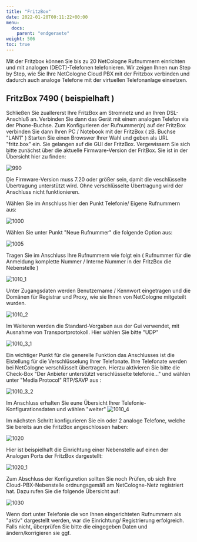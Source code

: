 ```yaml
---
title: "FritzBox"
date: 2022-01-20T00:11:22+00:00
menu:
  docs:
    parent: "endgeraete"
weight: 506
toc: true
---
```


Mit der Fritzbox können Sie bis zu 20 NetCologne Rufnummern einrichten und mit analogen (DECT)-Telefonen telefonieren. Wir zeigen Ihnen nun Step by Step, wie Sie Ihre NetCologne Cloud PBX mit der Fritzbox verbinden und dadurch auch analoge Telefone mit der virtuellen Telefonanlage einsetzen. 

## FritzBox 7490 ( beispielhaft )

Schließen Sie zuallererst Ihre FritzBox am Stromnetz und an Ihren DSL-Anschluß an. Verbinden Sie dann das Gerät mit einem analogen Telefon via der Phone-Buchse. Zum Konfigurieren der Rufnummer(n) auf der FritzBox verbinden Sie dann Ihren PC / Notebook mit der FritzBox ( zB. Buchse "LAN1" )
Starten Sie einen Browswer Ihrer Wahl und geben als URL "fritz.box" ein. Sie gelangen auf die GUI der FritzBox. 
Vergewissern Sie sich bitte zunächst über die aktuelle Firmware-Version der FritBox. Sie ist in der Übersicht hier zu finden:

![990](https://user-images.githubusercontent.com/99875491/178981706-bc0b0d42-3db4-447f-9331-78639f1ccf97.png)

Die Firmware-Version muss 7.20 oder größer sein, damit die veschlüsselte Übertragung unterstützt wird. Ohne verschlüsselte Übertragung wird der Anschluss nicht funktionieren. 

Wählen Sie im Anschluss hier den Punkt Telefonie/ Eigene Rufnummern aus:

![1000](https://user-images.githubusercontent.com/99875491/178975443-51f51fa3-9a63-4517-8e7e-aa5d19abc41f.png)

Wählen Sie unter Punkt "Neue Rufnummer" die folgende Option aus:

![1005](https://user-images.githubusercontent.com/99875491/178976078-84ff1609-27be-4159-9e8d-d57f14e43ae7.png)

Tragen Sie im Anschluss Ihre Rufnummern wie folgt ein ( Rufnummer für die Anmeldung komplette Nummer / Interne Nummer in der FritzBox die Nebenstelle )

![1010_1](https://user-images.githubusercontent.com/99875491/178977016-6899a8bc-4782-45c8-9a16-00f7c75e9203.png)

Unter Zugangsdaten werden Benutzername / Kennwort eingetragen und die Domänen für Registrar und Proxy, wie sie Ihnen von NetCologne mitgeteilt wurden.

![1010_2](https://user-images.githubusercontent.com/99875491/178977473-990e91bf-118a-4f64-a5a9-940bcac49fbf.png)

Im Weiteren werden die Standard-Vorgaben aus der Gui verwendet, mit Ausnahme von Transportprotokoll. Hier wählen Sie bitte "UDP"

![1010_3_1](https://user-images.githubusercontent.com/99875491/178978075-33376f83-b9bb-4c07-aa89-c0fb8167f1c6.png)

Ein wichtiger Punkt für die generelle Funktion das Anschlusses ist die Eistellung für die Verschlüsselung Ihrer Telefonate. Ihre Telefonate werden bei NetCologne verschlüsselt übertragen. Hierzu aktivieren Sie bitte die Check-Box "Der Anbieter unterstützt verschlüsselte telefonie..." und wählen unter "Media Protocol" RTP/SAVP aus :

![1010_3_2](https://user-images.githubusercontent.com/99875491/178978575-cfbd4553-8f5d-4c3b-be32-d6513e27d44b.png)

Im Anschluss erhalten Sie eune Übersicht Ihrer Telefonie-Konfigurationsdaten und wählen "weiter"
![1010_4](https://user-images.githubusercontent.com/99875491/178978819-51ed6ada-8f4f-447a-b747-09ddbf0eeff2.png)

Im nächsten Schritt konfigurieren Sie ein oder 2 analoge Telefone, welche Sie bereits aun die FritzBox angeschlossen haben:

![1020](https://user-images.githubusercontent.com/99875491/178979105-845c1129-5f71-43a7-9c3e-bf82a0585a59.png)

Hier ist beispielhaft die Einrichtung einer Nebenstelle auf einen der Analogen Ports der FritzBox dargestellt:

![1020_1](https://user-images.githubusercontent.com/99875491/178979352-f70e296d-3276-4f4c-99e5-1901b4213e98.png)

Zum Abschluss der Konfiguretion sollten Sie noch Prüfen, ob sich Ihre Cloud-PBX-Nebenstelle ordnungsgemäß am NetCologne-Netz registriert hat.
Dazu rufen Sie die folgende Übersicht auf:

![1030](https://user-images.githubusercontent.com/99875491/178979653-0e92acac-c143-4b31-8c45-9598e7a87fec.png)

Wenn dort unter Telefonie die von Ihnen eingerichteten Rufnummern als "aktiv" dargestellt werden, war die Einrichtung/ Registrierung erfolgreich.
Falls nicht, überprüfen Sie bitte die eingegeben Daten und ändern/korrigieren sie ggf.



